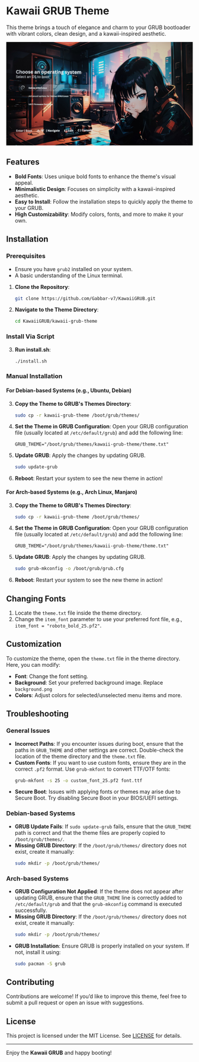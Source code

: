 # Kawaii GRUB Theme

This theme brings a touch of elegance and charm to your GRUB bootloader with vibrant colors, clean design, and a kawaii-inspired aesthetic.

<div align="center">
<img src="assets/screenshot.jpg" alt="Kawaii GRUB Theme">
</div>

## Features

- **Bold Fonts**: Uses unique bold fonts to enhance the theme's visual appeal.
- **Minimalistic Design**: Focuses on simplicity with a kawaii-inspired aesthetic.
- **Easy to Install**: Follow the installation steps to quickly apply the theme to your GRUB.
- **High Customizability**: Modify colors, fonts, and more to make it your own.

## Installation

### Prerequisites

- Ensure you have `grub2` installed on your system.
- A basic understanding of the Linux terminal.

1. **Clone the Repository**:

   ```bash
   git clone https://github.com/Gabbar-v7/KawaiiGRUB.git
   ```

2. **Navigate to the Theme Directory**:
   ```bash
   cd KawaiiGRUB/kawaii-grub-theme
   ```

### Install Via Script

3. **Run install.sh**:
   ```bash
   ./install.sh
   ```

### Manual Installation

#### For Debian-based Systems (e.g., Ubuntu, Debian)

3. **Copy the Theme to GRUB's Themes Directory**:

   ```bash
   sudo cp -r kawaii-grub-theme /boot/grub/themes/
   ```

4. **Set the Theme in GRUB Configuration**:
   Open your GRUB configuration file (usually located at `/etc/default/grub`) and add the following line:

   ```plaintext
   GRUB_THEME="/boot/grub/themes/kawaii-grub-theme/theme.txt"
   ```

5. **Update GRUB**:
   Apply the changes by updating GRUB.

   ```bash
   sudo update-grub
   ```

6. **Reboot**:
   Restart your system to see the new theme in action!

#### For Arch-based Systems (e.g., Arch Linux, Manjaro)

3. **Copy the Theme to GRUB's Themes Directory**:

   ```bash
   sudo cp -r kawaii-grub-theme /boot/grub/themes/
   ```

4. **Set the Theme in GRUB Configuration**:
   Open your GRUB configuration file (usually located at `/etc/default/grub`) and add the following line:

   ```plaintext
   GRUB_THEME="/boot/grub/themes/kawaii-grub-theme/theme.txt"
   ```

5. **Update GRUB**:
   Apply the changes by updating GRUB.

   ```bash
   sudo grub-mkconfig -o /boot/grub/grub.cfg
   ```

6. **Reboot**:
   Restart your system to see the new theme in action!

## Changing Fonts

1. Locate the `theme.txt` file inside the theme directory.
2. Change the `item_font` parameter to use your preferred font file, e.g., `item_font = "roboto_bold_25.pf2"`.

## Customization

To customize the theme, open the `theme.txt` file in the theme directory. Here, you can modify:

- **Font**: Change the font setting.
- **Background**: Set your preferred background image. Replace `background.png`
- **Colors**: Adjust colors for selected/unselected menu items and more.

## Troubleshooting

### General Issues

- **Incorrect Paths**: If you encounter issues during boot, ensure that the paths in `GRUB_THEME` and other settings are correct. Double-check the location of the theme directory and the `theme.txt` file.
- **Custom Fonts**: If you want to use custom fonts, ensure they are in the correct `.pf2` format. Use `grub-mkfont` to convert TTF/OTF fonts:
  ```bash
  grub-mkfont -s 25 -o custom_font_25.pf2 font.ttf
  ```
- **Secure Boot**: Issues with applying fonts or themes may arise due to Secure Boot. Try disabling Secure Boot in your BIOS/UEFI settings.

### Debian-based Systems

- **GRUB Update Fails**: If `sudo update-grub` fails, ensure that the `GRUB_THEME` path is correct and that the theme files are properly copied to `/boot/grub/themes/`.
- **Missing GRUB Directory**: If the `/boot/grub/themes/` directory does not exist, create it manually:
  ```bash
  sudo mkdir -p /boot/grub/themes/
  ```

### Arch-based Systems

- **GRUB Configuration Not Applied**: If the theme does not appear after updating GRUB, ensure that the `GRUB_THEME` line is correctly added to `/etc/default/grub` and that the `grub-mkconfig` command is executed successfully.
- **Missing GRUB Directory**: If the `/boot/grub/themes/` directory does not exist, create it manually:
  ```bash
  sudo mkdir -p /boot/grub/themes/
  ```
- **GRUB Installation**: Ensure GRUB is properly installed on your system. If not, install it using:
  ```bash
  sudo pacman -S grub
  ```

## Contributing

Contributions are welcome! If you’d like to improve this theme, feel free to submit a pull request or open an issue with suggestions.

## License

This project is licensed under the MIT License. See [LICENSE](/LICENSE) for details.

---

Enjoy the **Kawaii GRUB** and happy booting!
